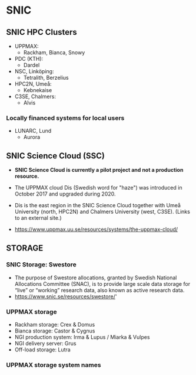 # SNIC

## SNIC HPC Clusters

- UPPMAX:
  - Rackham, Bianca, Snowy
- PDC (KTH):
  - Dardel
- NSC, Linköping:
  - Tetralith, Berzelius
- HPC2N, Umeå:
  - Kebnekaise
- C3SE, Chalmers:
  - Alvis

### Locally financed systems for local users
- LUNARC, Lund
  - Aurora 
 
## SNIC Science Cloud (SSC)
- **SNIC Science Cloud is currently a pilot project and not a production resource.**

- The UPPMAX cloud Dis (Swedish word for "haze")  was introduced in October 2017 and upgraded during 2020.

- Dis is the east region in the SNIC Science Cloud together with Umeå University (north, HPC2N) and Chalmers University (west, C3SE). (Links to an external site.)

- https://www.uppmax.uu.se/resources/systems/the-uppmax-cloud/

## STORAGE
### SNIC Storage: Swestore
- The purpose of Swestore allocations, granted by Swedish National Allocations Committee (SNAC), is to provide large scale data storage for “live” or “working” research data, also known as active research data.
- https://www.snic.se/resources/swestore/'

### UPPMAX storage
- Rackham storage: Crex & Domus
- Bianca storage: Castor & Cygnus
- NGI production system: Irma & Lupus / Miarka & Vulpes
- NGI delivery server: Grus
- Off-load storage: Lutra


### UPPMAX storage system names

